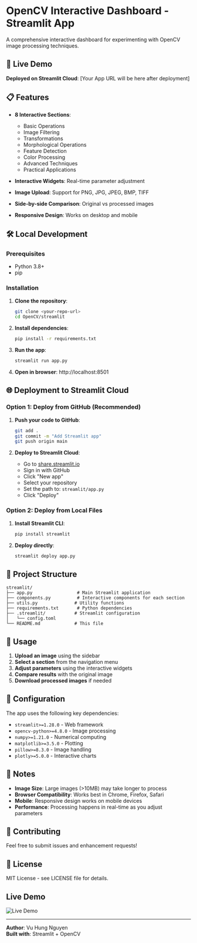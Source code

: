 # OpenCV Interactive Dashboard - Streamlit App

A comprehensive interactive dashboard for experimenting with OpenCV image processing techniques.

## 🚀 Live Demo

**Deployed on Streamlit Cloud**: [Your App URL will be here after deployment]

## 📋 Features

- **8 Interactive Sections**:
  - Basic Operations
  - Image Filtering
  - Transformations
  - Morphological Operations
  - Feature Detection
  - Color Processing
  - Advanced Techniques
  - Practical Applications

- **Interactive Widgets**: Real-time parameter adjustment
- **Image Upload**: Support for PNG, JPG, JPEG, BMP, TIFF
- **Side-by-side Comparison**: Original vs processed images
- **Responsive Design**: Works on desktop and mobile

## 🛠️ Local Development

### Prerequisites
- Python 3.8+
- pip

### Installation

1. **Clone the repository**:
   ```bash
   git clone <your-repo-url>
   cd OpenCV/streamlit
   ```

2. **Install dependencies**:
   ```bash
   pip install -r requirements.txt
   ```

3. **Run the app**:
   ```bash
   streamlit run app.py
   ```

4. **Open in browser**: http://localhost:8501

## 🌐 Deployment to Streamlit Cloud

### Option 1: Deploy from GitHub (Recommended)

1. **Push your code to GitHub**:
   ```bash
   git add .
   git commit -m "Add Streamlit app"
   git push origin main
   ```

2. **Deploy to Streamlit Cloud**:
   - Go to [share.streamlit.io](https://share.streamlit.io)
   - Sign in with GitHub
   - Click "New app"
   - Select your repository
   - Set the path to: `streamlit/app.py`
   - Click "Deploy"

### Option 2: Deploy from Local Files

1. **Install Streamlit CLI**:
   ```bash
   pip install streamlit
   ```

2. **Deploy directly**:
   ```bash
   streamlit deploy app.py
   ```

## 📁 Project Structure

```
streamlit/
├── app.py                 # Main Streamlit application
├── components.py          # Interactive components for each section
├── utils.py              # Utility functions
├── requirements.txt       # Python dependencies
├── .streamlit/           # Streamlit configuration
│   └── config.toml
└── README.md             # This file
```

## 🎯 Usage

1. **Upload an image** using the sidebar
2. **Select a section** from the navigation menu
3. **Adjust parameters** using the interactive widgets
4. **Compare results** with the original image
5. **Download processed images** if needed

## 🔧 Configuration

The app uses the following key dependencies:
- `streamlit>=1.28.0` - Web framework
- `opencv-python>=4.8.0` - Image processing
- `numpy>=1.21.0` - Numerical computing
- `matplotlib>=3.5.0` - Plotting
- `pillow>=8.3.0` - Image handling
- `plotly>=5.0.0` - Interactive charts

## 📝 Notes

- **Image Size**: Large images (>10MB) may take longer to process
- **Browser Compatibility**: Works best in Chrome, Firefox, Safari
- **Mobile**: Responsive design works on mobile devices
- **Performance**: Processing happens in real-time as you adjust parameters

## 🤝 Contributing

Feel free to submit issues and enhancement requests!

## 📄 License

MIT License - see LICENSE file for details.

## Live Demo 

![Live Demo](https://vuhung16au-acu-datascienceopencvstreamlitapp-t8yyrv.streamlit.app/)

---

**Author**: Vu Hung Nguyen  
**Built with**: Streamlit + OpenCV 